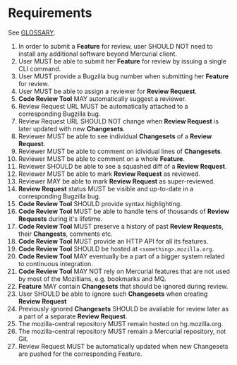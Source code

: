 Requirements
============

See [GLOSSARY](GLOSSARY.md).

1. In order to submit a **Feature** for review, user SHOULD NOT need to install any additional software beyond Mercurial client.
2. User MUST be able to submit her **Feature** for review by issuing a single CLI command.
3. User MUST provide a Bugzilla bug number when submitting her **Feature** for review.
4. User MUST be able to assign a reviewer for **Review Request**.
5. **Code Review Tool** MAY automatically suggest a reviewer.
6. Review Request URL MUST be automatically attached to a corresponding Bugzilla bug.
7. Review Request URL SHOULD NOT change when **Review Request** is later updated with new **Changesets**.
8. Reviewer MUST be able to see individual **Changesets** of a **Review Request**.
9. Reviewer MUST be able to comment on idividual lines of **Changesets**.
10. Reviewer MUST be able to comment on a whole **Feature**.
11. Reviewer SHOULD be able to see a squashed diff of a **Review Request**.
12. Reviewer MUST be able to mark **Review Request** as reviewed.
13. Reviewer MAY be able to mark **Review Request** as super-reviewed.
14. **Review Request** status MUST be visible and up-to-date in a corresponding Bugzilla bug.
15. **Code Review Tool** SHOULD provide syntax highlighting.
16. **Code Review Tool** MUST be able to handle tens of thousands of **Review Requests** during it's lifetime.
17. **Code Review Tool** MUST preserve a history of past **Review Requests**, their **Changests**, comments etc.
18. **Code Review Tool** MUST provide an HTTP API for all its features.
19. **Code Review Tool** SHOULD be hosted at `<something>.mozilla.org`.
20. **Code Review Tool** MAY eventually be a part of a bigger system related to continuous integration.
21. **Code Review Tool** MAY NOT rely on Mercurial features that are not used by most of the Mozillians, e.g. bookmarks and MQ.
22. **Feature** MAY contain **Changesets** that should be ignored during review.
23. User SHOULD be able to ignore such **Changesets** when creating **Review Request**
24. Previously ignored **Changesets** SHOULD be available for review later as a part of a separate **Review Request**.
25. The mozilla-central repository MUST remain hosted on hg.mozilla.org.
26. The mozilla-central repository MUST remain a Mercurial repository, not Git.
27. Review Request MUST be automatically updated when new Changesets are pushed for the corresponding Feature.
